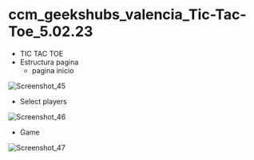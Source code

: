 # ccm_geekshubs_valencia_Tic-Tac-Toe_5.02.23
* TIC TAC TOE
 * Estructura pagina
     * pagina inicio

     
![Screenshot_45](https://user-images.githubusercontent.com/121670547/218339601-1458c4f2-11ee-47b7-9324-ade220a4c807.png)



   *  Select players
      
      
  ![Screenshot_46](https://user-images.githubusercontent.com/121670547/218339627-373dea93-7bd2-44e5-b1bd-e119e3c96817.png)
  
  
   *   Game


![Screenshot_47](https://user-images.githubusercontent.com/121670547/218339708-558b7850-f9ae-4d75-918d-295a7f544ebf.png)
